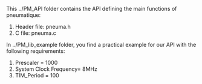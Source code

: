 This ../PM_API folder contains the API defining the main functions of pneumatique:
1. Header file: pneuma.h
2. C file: pneuma.c


In ../PM_lib_example folder, you find a practical example for our API with the following requirements:
1. Prescaler = 1000
2. System Clock Frequency= 8MHz
3. TIM_Period =  100

